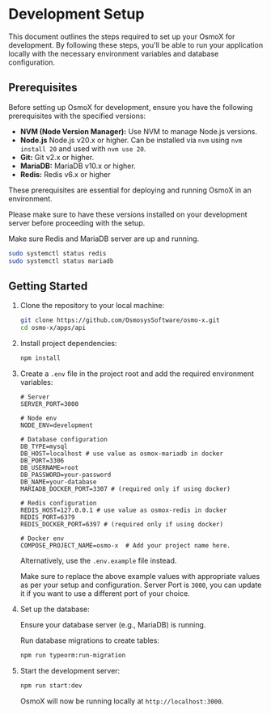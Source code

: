# Development Setup

This document outlines the steps required to set up your OsmoX for development. By following these steps, you'll be able to run your application locally with the necessary environment variables and database configuration.

## Prerequisites

Before setting up OsmoX for development, ensure you have the following prerequisites with the specified versions:

- **NVM (Node Version Manager):** Use NVM to manage Node.js versions.
- **Node.js** Node.js v20.x or higher. Can be installed via `nvm` using `nvm install 20` and used with `nvm use 20`.
- **Git:** Git v2.x or higher.
- **MariaDB:** MariaDB v10.x or higher.
- **Redis:** Redis v6.x or higher

These prerequisites are essential for deploying and running OsmoX in an environment.

Please make sure to have these versions installed on your development server before proceeding with the setup.

Make sure Redis and MariaDB server are up and running.

```bash
sudo systemctl status redis
sudo systemctl status mariadb
```

## Getting Started

1. Clone the repository to your local machine:

   ```sh
   git clone https://github.com/OsmosysSoftware/osmo-x.git
   cd osmo-x/apps/api
   ```

2. Install project dependencies:

   ```sh
   npm install
   ```

3. Create a `.env` file in the project root and add the required environment variables:

   ```env
   # Server
   SERVER_PORT=3000

   # Node env
   NODE_ENV=development

   # Database configuration
   DB_TYPE=mysql
   DB_HOST=localhost # use value as osmox-mariadb in docker
   DB_PORT=3306
   DB_USERNAME=root
   DB_PASSWORD=your-password
   DB_NAME=your-database
   MARIADB_DOCKER_PORT=3307 # (required only if using docker)

   # Redis configuration
   REDIS_HOST=127.0.0.1 # use value as osmox-redis in docker
   REDIS_PORT=6379
   REDIS_DOCKER_PORT=6397 # (required only if using docker)

   # Docker env
   COMPOSE_PROJECT_NAME=osmo-x  # Add your project name here.
   ```

   Alternatively, use the `.env.example` file instead.

   Make sure to replace the above example values with appropriate values as per your setup and configuration. Server Port is `3000`, you can update it if you want to use a different port of your choice.

4. Set up the database:

   Ensure your database server (e.g., MariaDB) is running.

   Run database migrations to create tables:

   ```sh
   npm run typeorm:run-migration
   ```

5. Start the development server:

   ```sh
   npm run start:dev
   ```

   OsmoX will now be running locally at `http://localhost:3000`.
